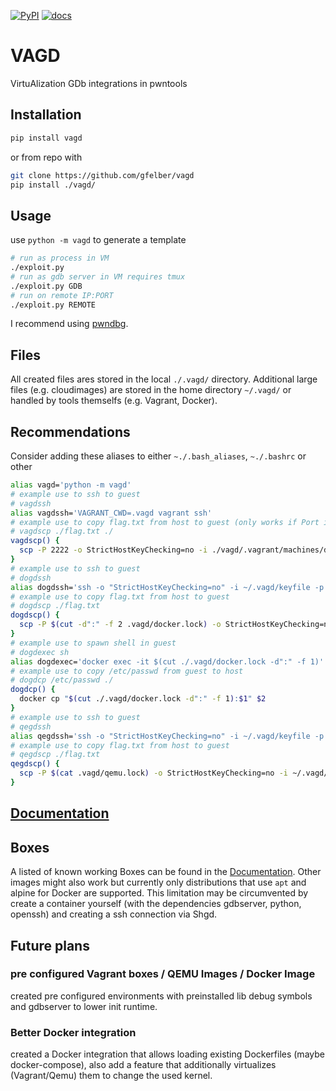 [![PyPI](https://img.shields.io/pypi/v/vagd?style=flat)](https://pypi.org/project/vagd/) [![docs](https://img.shields.io/badge/docs-passing-success)](https://gfelber.github.io/vagd/index.html)

# VAGD

VirtuAlization GDb integrations in pwntools

## Installation

```bash
pip install vagd
```
or from repo with
 ```bash
 git clone https://github.com/gfelber/vagd
 pip install ./vagd/
 ```

## Usage

use `python -m vagd` to generate a template

```bash
# run as process in VM
./exploit.py
# run as gdb server in VM requires tmux
./exploit.py GDB
# run on remote IP:PORT
./exploit.py REMOTE
```

I recommend using [pwndbg](https://github.com/pwndbg/pwndbg).

## Files

All created files ares stored in the local `./.vagd/` directory. Additional large files (e.g. cloudimages) are stored in the home directory `~/.vagd/` or handled by tools themselfs (e.g. Vagrant, Docker).

## Recommendations

Consider adding these aliases to either `~./.bash_aliases`, `~./.bashrc` or other

```bash
alias vagd='python -m vagd'
# example use to ssh to guest
# vagdssh
alias vagdssh='VAGRANT_CWD=.vagd vagrant ssh'
# example use to copy flag.txt from host to guest (only works if Port is 2222)
# vagdscp ./flag.txt ./
vagdscp() {
  scp -P 2222 -o StrictHostKeyChecking=no -i ./vagd/.vagrant/machines/default/virtualbox/private_key ${@:3} $1 vagrant@localhost:$2
}
# example use to ssh to guest
# dogdssh
alias dogdssh='ssh -o "StrictHostKeyChecking=no" -i ~/.vagd/keyfile -p $(cut -d":" -f 2 .vagd/docker.lock) vagd@0.0.0.0'
# example use to copy flag.txt from host to guest
# dogdscp ./flag.txt
dogdscp() {
  scp -P $(cut -d":" -f 2 .vagd/docker.lock) -o StrictHostKeyChecking=no -i ~/.vagd/keyfile ${@:3} $1 vagd@localhost:$2
}
# example use to spawn shell in guest 
# dogdexec sh
alias dogdexec='docker exec -it $(cut ./.vagd/docker.lock -d":" -f 1)'
# example use to copy /etc/passwd from guest to host
# dogdcp /etc/passwd ./
dogdcp() {
  docker cp "$(cut ./.vagd/docker.lock -d":" -f 1):$1" $2
}
# example use to ssh to guest
# qegdssh
alias qegdssh='ssh -o "StrictHostKeyChecking=no" -i ~/.vagd/keyfile -p $(cat .vagd/qemu.lock) ubuntu@0.0.0.0'
# example use to copy flag.txt from host to guest
# qegdscp ./flag.txt
qegdscp() {
  scp -P $(cat .vagd/qemu.lock) -o StrictHostKeyChecking=no -i ~/.vagd/keyfile ${@:3} $1 ubuntu@localhost:$2
}
```



## [Documentation](https://gfelber.github.io/vagd/index.html)



## Boxes

A listed of known working Boxes can be found in the [Documentation](https://gfelber.github.io/vagd/vagd.html#module-vagd.box).
Other images might also work but currently only distributions that use `apt` and alpine for Docker are supported.
This limitation may be circumvented by create a container yourself (with the dependencies gdbserver, python, openssh) and creating a ssh connection via Shgd.



## Future plans

### pre configured Vagrant boxes / QEMU Images / Docker Image

created pre configured environments with preinstalled lib debug symbols and gdbserver to lower init runtime.

### Better Docker integration

created a Docker integration that allows loading existing Dockerfiles (maybe docker-compose), also add a feature that additionally virtualizes (Vagrant/Qemu) them to change the used kernel.
